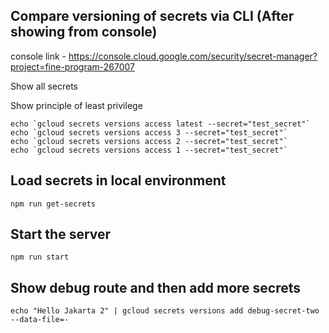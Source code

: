 

## Compare versioning of secrets via CLI (After showing from console)

console link - https://console.cloud.google.com/security/secret-manager?project=fine-program-267007

Show all secrets

Show principle of least privilege

```
echo `gcloud secrets versions access latest --secret="test_secret"`
echo `gcloud secrets versions access 3 --secret="test_secret"`
echo `gcloud secrets versions access 2 --secret="test_secret"`
echo `gcloud secrets versions access 1 --secret="test_secret"`
```

## Load secrets in local environment 

```
npm run get-secrets
```

## Start the server

```
npm run start
```

## Show debug route and then add more secrets

```
echo "Hello Jakarta 2" | gcloud secrets versions add debug-secret-two --data-file=-
```
